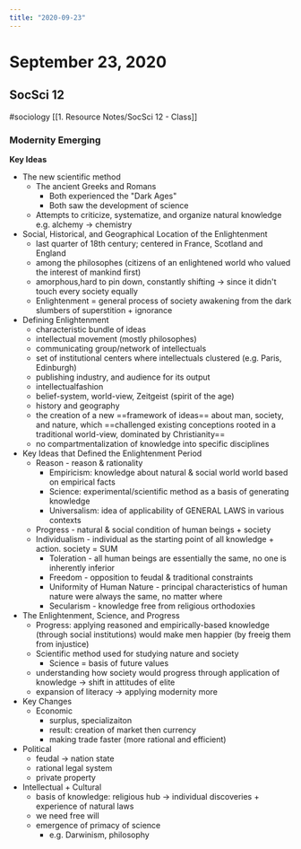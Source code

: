```yaml
---
title: "2020-09-23"
---
```


# September 23, 2020
## SocSci 12 
#sociology 
[[1. Resource Notes/SocSci 12 - Class]]
### Modernity Emerging
**Key Ideas**
- The new scientific method
	- The ancient Greeks and Romans
		- Both experienced the "Dark Ages"
		- Both saw the development of science
	- Attempts to criticize, systematize, and organize natural knowledge
e.g. alchemy -> chemistry
- Social, Historical, and Geographical Location of the Enlightenment
	- last quarter of 18th century;  centered in France, Scotland and England
	- among the philosophes (citizens of an enlightened world who valued the interest of mankind first)
	- amorphous,hard to pin down, constantly shifting -> since it didn't touch every society equally
	- Enlightenment = general process of society awakening from the dark slumbers of superstition + ignorance
- Defining Enlightenment
	- characteristic bundle of ideas
	- intellectual movement (mostly philosophes)
	- communicating group/network of intellectuals
	- set of institutional centers where intellectuals clustered (e.g. Paris, Edinburgh)
	- publishing industry, and audience for its output
	- intellectualfashion
	- belief-system, world-view, Zeitgeist (spirit of the age)
	- history and geography
	- the creation of a new ==framework of ideas== about man, society, and nature, which ==challenged existing conceptions rooted in a traditional world-view, dominated by Christianity==
	- no compartmentalization of knowledge into specific disciplines
- Key Ideas that Defined the Enlightenment Period
	- Reason - reason & rationality
		-  Empiricism: knowledge about natural & social world world based on empirical facts
		- Science: experimental/scientific method as a basis of generating knowledge
		- Universalism: idea of applicability of GENERAL LAWS in various contexts
	- Progress - natural & social condition of human beings + society
	-  Individualism - individual as the starting point of all knowledge + action. society = SUM
		- Toleration - all human beings are essentially the same, no one is inherently inferior
		- Freedom - opposition to feudal & traditional constraints
		- Uniformity of Human Nature - principal characteristics of human nature were always the same, no matter where
		- Secularism - knowledge free from religious orthodoxies
-  The Enlightenment, Science, and Progress
	- Progress: applying reasoned and empirically-based knowledge (through social institutions) would make men happier (by freeig them from injustice)
	- Scientific method used for studying nature and society
		- Science = basis of future values
	- understanding how society would progress through application of knowledge ->  shift in attitudes of elite
	- expansion of literacy -> applying modernity more
- Key Changes
	- Economic
		- surplus, specializaiton
		- result: creation of market then currency
		- making trade faster (more rational and efficient)
- Political
	- feudal -> nation state
	- rational legal system
	- private property
-  Intellectual + Cultural
	- basis of knowledge: religious hub -> individual discoveries + experience of natural laws
	- we need free will
	- emergence of primacy of science 
		- e.g. Darwinism, philosophy



